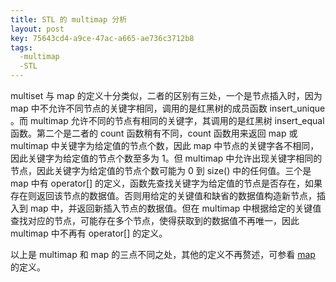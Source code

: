 ```yaml
---
title: STL 的 multimap 分析
layout: post
key: 75643cd4-a9ce-47ac-a665-ae736c3712b8
tags:
  -multimap
  -STL
---
```


multiset 与 map 的定义十分类似，二者的区别有三处，一个是节点插入时，因为 map 中不允许不同节点的关键字相同，调用的是红黑树的成员函数 insert\_unique 。而 multimap 允许不同的节点有相同的关键字，其调用的是红黑树 insert\_equal 函数。第二个是二者的 count 函数稍有不同，count 函数用来返回 map 或 multimap 中关键字为给定值的节点个数，因此 map 中节点的关键字各不相同，因此关键字为给定值的节点个数至多为 1。但 multimap 中允许出现关键字相同的节点，因此关键字为给定值的节点个数可能为 0 到 size() 中的任何值。三个是 map 中有 operator[] 的定义，函数先查找关键字为给定值的节点是否存在，如果存在则返回该节点的数据值。否则用给定的关键值和缺省的数据值构造新节点，插入到 map 中，并返回新插入节点的数据值。但在 multimap 中根据给定的关键值查找对应的节点，可能存在多个节点，使得获取到的数据值不再唯一，因此 multimap 中不再有 operator[] 的定义。

以上是 multimap 和 map 的三点不同之处，其他的定义不再赘述，可参看 [map](../24/map.html) 的定义。
